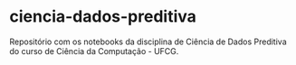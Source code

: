 # ciencia-dados-preditiva
Repositório com os notebooks da disciplina de Ciência de Dados Preditiva do curso de Ciência da Computação - UFCG.
